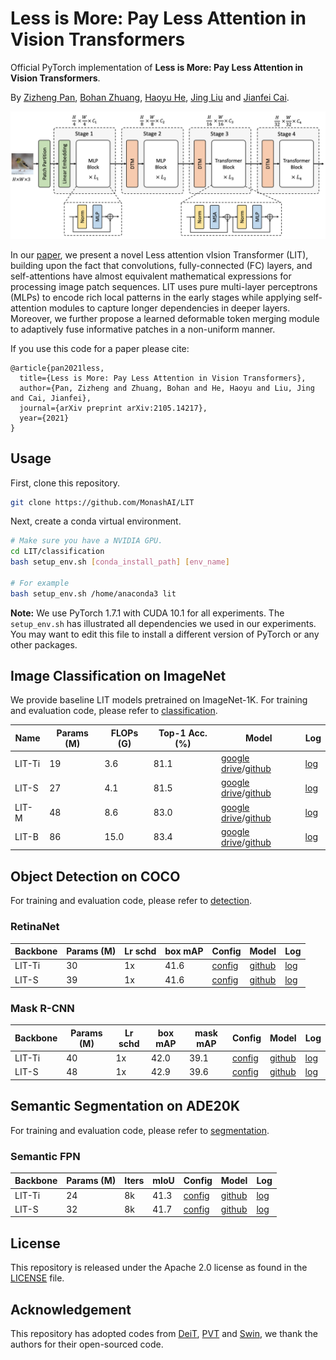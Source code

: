 # Less is More: Pay Less Attention in Vision Transformers

Official PyTorch implementation of **Less is More: Pay Less Attention in Vision Transformers**.

By [Zizheng Pan](https://scholar.google.com.au/citations?user=w_VMopoAAAAJ&hl=en), [Bohan Zhuang](https://sites.google.com/view/bohanzhuang), [Haoyu He](https://scholar.google.com/citations?user=aU1zMhUAAAAJ&hl=en), [Jing Liu](https://sites.google.com/view/jing-liu/%E9%A6%96%E9%A1%B5) and [Jianfei Cai](https://scholar.google.com/citations?user=N6czCoUAAAAJ&hl=en).



![](.github/lit.png)



In our [paper](https://arxiv.org/abs/2105.14217), we present a novel Less attention vIsion Transformer (LIT), building upon the fact that convolutions, fully-connected (FC) layers, and self-attentions have almost equivalent mathematical expressions for processing image patch sequences. LIT uses pure multi-layer perceptrons (MLPs) to encode rich local patterns in the early stages while applying self-attention modules to capture longer dependencies in deeper layers. Moreover, we further propose a learned deformable token merging module to adaptively fuse informative patches in a non-uniform manner.



If you use this code for a paper please cite:

```
@article{pan2021less,
  title={Less is More: Pay Less Attention in Vision Transformers},
  author={Pan, Zizheng and Zhuang, Bohan and He, Haoyu and Liu, Jing and Cai, Jianfei},
  journal={arXiv preprint arXiv:2105.14217},
  year={2021}
}
```



## Usage

First, clone this repository.

```bash
git clone https://github.com/MonashAI/LIT
```

Next, create a conda virtual environment.

```bash
# Make sure you have a NVIDIA GPU.
cd LIT/classification
bash setup_env.sh [conda_install_path] [env_name]

# For example
bash setup_env.sh /home/anaconda3 lit
```

**Note:** We use PyTorch 1.7.1 with CUDA 10.1 for all experiments. The `setup_env.sh` has illustrated all dependencies we used in our experiments. You may want to edit this file to install a different version of PyTorch or any other packages.




## Image Classification on ImageNet

We provide baseline LIT models pretrained on ImageNet-1K. For training and evaluation code, please refer to [classification](https://github.com/MonashAI/LIT/tree/main/classification).

| Name   | Params (M) | FLOPs (G) | Top-1 Acc. (%) | Model                                                        | Log                                                          |
| ------ | ---------- | --------- | -------------- | ------------------------------------------------------------ | ------------------------------------------------------------ |
| LIT-Ti | 19         | 3.6       | 81.1           | [google drive](https://drive.google.com/file/d/19X3u-0BtXXZRlWZeSe5e-Z0ocS6rWCFb/view?usp=sharing)/[github](https://github.com/MonashAI/LIT/releases/download/v1.0/lit_ti.pth) | [log](https://github.com/MonashAI/LIT/releases/download/v1.0/log_lit_ti.txt) |
| LIT-S  | 27         | 4.1       | 81.5           | [google drive](https://drive.google.com/file/d/1WbXspSpUFmiFEeJov4LNWEOLlgUO6eKs/view?usp=sharing)/[github](https://github.com/MonashAI/LIT/releases/download/v1.0/lit_s.pth) | [log](https://github.com/MonashAI/LIT/releases/download/v1.0/log_rank0_lit_small.txt) |
| LIT-M  | 48         | 8.6       | 83.0           | [google drive](https://drive.google.com/file/d/1HYJLmKSYO5rgGWPynzEMEG_TYEqFA0oy/view?usp=sharing)/[github](https://github.com/MonashAI/LIT/releases/download/v1.0/lit_m.pth) | [log](https://github.com/MonashAI/LIT/releases/download/v1.0/log_rank0_lit_medium.txt) |
| LIT-B  | 86         | 15.0      | 83.4           | [google drive](https://drive.google.com/file/d/1EX2CbCVUbc3IVFWdlnRoh7GBWov91iXb/view?usp=sharing)/[github](https://github.com/MonashAI/LIT/releases/download/v1.0/lit_b.pth) | [log](https://github.com/MonashAI/LIT/releases/download/v1.0/log_rank0_lit_base.txt) |




## Object Detection on COCO

For training and evaluation code, please refer to [detection](https://github.com/MonashAI/LIT/tree/main/detection).


### RetinaNet

| Backbone | Params (M) | Lr schd | box mAP | Config                                                       | Model                                                        | Log                                                          |
| -------- | ---------- | ------- | ------- | ------------------------------------------------------------ | ------------------------------------------------------------ | ------------------------------------------------------------ |
| LIT-Ti   | 30         | 1x      | 41.6    | [config](https://github.com/MonashAI/LIT/blob/main/detection/configs/lit/retinanet_lit_ti_fpn_1x_coco.py) | [github](https://github.com/MonashAI/LIT/releases/download/v2.0/retina_lit_ti.pth) | [log](https://github.com/MonashAI/LIT/releases/download/v2.0/retina_lit_ti.json) |
| LIT-S    | 39         | 1x      | 41.6    | [config](https://github.com/MonashAI/LIT/blob/main/detection/configs/lit/retinanet_lit_s_fpn_1x_coco.py) | [github](https://github.com/MonashAI/LIT/releases/download/v2.0/retina_lit_s.pth) | [log](https://github.com/MonashAI/LIT/releases/download/v2.0/retina_lit_s.json) |


### Mask R-CNN

| Backbone | Params (M) | Lr schd | box mAP | mask mAP | Config                                                       | Model                                                        | Log                                                          |
| -------- | ---------- | ------- | ------- | -------- | ------------------------------------------------------------ | ------------------------------------------------------------ | ------------------------------------------------------------ |
| LIT-Ti   | 40         | 1x      | 42.0    | 39.1     | [config](https://github.com/MonashAI/LIT/blob/main/detection/configs/lit/mask_rcnn_lit_ti_fpn_1x_coco.py) | [github](https://github.com/MonashAI/LIT/releases/download/v2.0/mask_rcnn_lit_ti.pth) | [log](https://github.com/MonashAI/LIT/releases/download/v2.0/mask_rcnn_lit_ti.json) |
| LIT-S    | 48         | 1x      | 42.9    | 39.6     | [config](https://github.com/MonashAI/LIT/blob/main/detection/configs/lit/mask_rcnn_lit_s_fpn_1x_coco.py) | [github](https://github.com/MonashAI/LIT/releases/download/v2.0/mask_rcnn_lit_s.pth) | [log](https://github.com/MonashAI/LIT/releases/download/v2.0/mask_rcnn_lit_s.json) |



## Semantic Segmentation on ADE20K

For training and evaluation code, please refer to [segmentation](https://github.com/MonashAI/LIT/tree/main/segmentation).


### Semantic FPN

| Backbone | Params (M) | Iters | mIoU | Config                                                       | Model                                                        | Log                                                          |
| -------- | ---------- | ----- | ---- | ------------------------------------------------------------ | ------------------------------------------------------------ | ------------------------------------------------------------ |
| LIT-Ti   | 24         | 8k    | 41.3 | [config](https://github.com/MonashAI/LIT/blob/main/segmentation/configs/lit/lit_ti_fpn_r50_512x512_80k_ade20k.py) | [github](https://github.com/MonashAI/LIT/releases/download/v2.0/sem_fpn_lit_ti.pth) | [log](https://github.com/MonashAI/LIT/releases/download/v2.0/sem_fpn_lit_ti_log.json) |
| LIT-S    | 32         | 8k    | 41.7 | [config](https://github.com/MonashAI/LIT/blob/main/segmentation/configs/lit/lit_s_fpn_r50_512x512_80k_ade20k.py) | [github](https://github.com/MonashAI/LIT/releases/download/v2.0/sem_fpn_lit_s.pth) | [log](https://github.com/MonashAI/LIT/releases/download/v2.0/sem_fpn_lit_s_log.json) |



## License

This repository is released under the Apache 2.0 license as found in the [LICENSE](https://github.com/MonashAI/LIT/blob/main/LICENSE) file.



## Acknowledgement

This repository has adopted codes from [DeiT](https://github.com/facebookresearch/deit), [PVT](https://github.com/whai362/PVT) and [Swin](https://github.com/microsoft/Swin-Transformer), we thank the authors for their open-sourced code.

